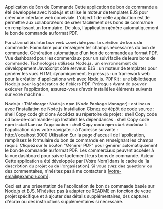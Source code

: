 Application de Bon de Commande
Cette application de bon de commande a été développée avec Node.js et utilise le moteur de templates EJS pour créer une interface web conviviale. L'objectif de cette application est de permettre aux collaborateurs de créer facilement des bons de commande en remplissant un formulaire. De plus, l'application génère automatiquement le bon de commande au format PDF.

Fonctionnalités
Interface web conviviale pour la création de bons de commande.
Formulaire pour renseigner les champs nécessaires du bon de commande.
Génération automatique d'un bon de commande au format PDF.
Vue dashboard pour les commerciaux pour un suivi facile de leurs bons de commande.
Technologies utilisées
Node.js : un environnement de développement JavaScript côté serveur.
EJS : un moteur de templates pour générer les vues HTML dynamiquement.
Express.js : un framework web pour la création d'applications web avec Node.js.
PDFKit : une bibliothèque Node.js pour la génération de fichiers PDF.
Prérequis
Avant de pouvoir exécuter l'application, assurez-vous d'avoir installé les éléments suivants sur votre machine :

Node.js : Télécharger Node.js
npm (Node Package Manager) : est inclus avec l'installation de Node.js
Installation
Clonez ce dépôt de code source :
shell
Copy code
git clone <url-du-repo>
Accédez au répertoire du projet :
shell
Copy code
cd bon-de-commande-app
Installez les dépendances :
shell
Copy code
npm install
Lancez l'application :
shell
Copy code
npm start
Accédez à l'application dans votre navigateur à l'adresse suivante : http://localhost:3000
Utilisation
Sur la page d'accueil de l'application, remplissez le formulaire du bon de commande en renseignant les champs requis.
Cliquez sur le bouton "Générer PDF" pour générer automatiquement le bon de commande au format PDF.
Les commerciaux peuvent accéder à la vue dashboard pour suivre facilement leurs bons de commande.
Auteur
Cette application a été développée par [Votre Nom] dans le cadre de [la description du projet ou de l'organisation]. Si vous avez des questions ou des commentaires, n'hésitez pas à me contacter à [votre-email@example.com].

Ceci est une présentation de l'application de bon de commande basée sur Node.js et EJS. N'hésitez pas à adapter ce README en fonction de votre projet spécifique et à ajouter des détails supplémentaires, des captures d'écran ou des instructions supplémentaires si nécessaire.
